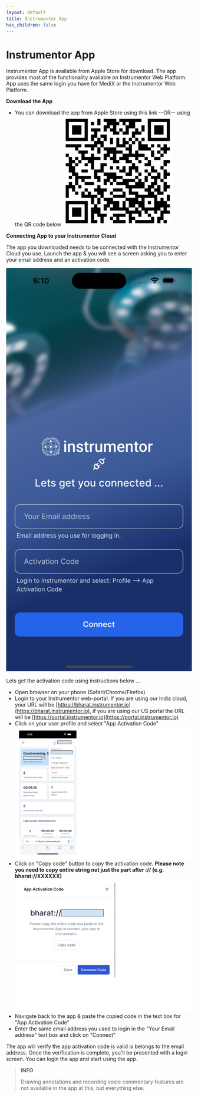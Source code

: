 ```yaml
---
layout: default
title: Instrumentor App
has_children: false
---
```


# Instrumentor App

Instrumentor App is available from Apple Store for download. The app provides most of the functionality available on Instrumentor Web Platform. App uses the same login you have for MediX or the Instrumentor Web Platform.

**Download the App**

- You can download the app from Apple Store using this link --OR-- using the QR code below
  <img src="/assets/images/app/instrumentor%20iOS%20qr%20code.png" alt="Instrumentor App QR Code" width="300">

**Connecting App to your Instrumentor Cloud**

The app you downloaded needs to be connected with the Instrumentor Cloud you use. Launch the app & you will see a screen asking you to enter your email address and an activation code.

<img src="/assets/images/app/App%20Activation%200.png" alt="App Activation" width="600">

Lets get the activation code using instructions below ...

- Open browser on your phone (Safari/Chrome/Firefox)
- Login to your Instrumentor web-portal. If you are using our India cloud, your URL will be [https://bharat.instrumentor.io](https://bharat.instrumentor.io), if you are using our US portal the URL will be [https://portal.instrumentor.io](https://portal.instrumentor.io)
- Click on your user profile and select "App Activation Code"
  <img src="/assets/images/app/App%20Activation%201.png" alt="App Activation 1" width="500">
- Click on "Copy code" button to copy the activation code. **Please note you need to copy entire string not just the part after :// (e.g. bharat://XXXXXX)**
  ![App Activation 2](/assets/images/app/App%20Activation%202.png)
- Navigate back to the app & paste the copied code in the text box for "App Activation Code"
- Enter the same email address you used to login in the "Your Email address" text box and click on "Connect"

The app will verify the app activation code is valid is belongs to the email address. Once the verification is complete, you'll be presented with a login screen. You can login the app and start using the app.

> **INFO**
>
> Drawing annotations and recording voice commentary features are not available in the app at this, but everything else.
